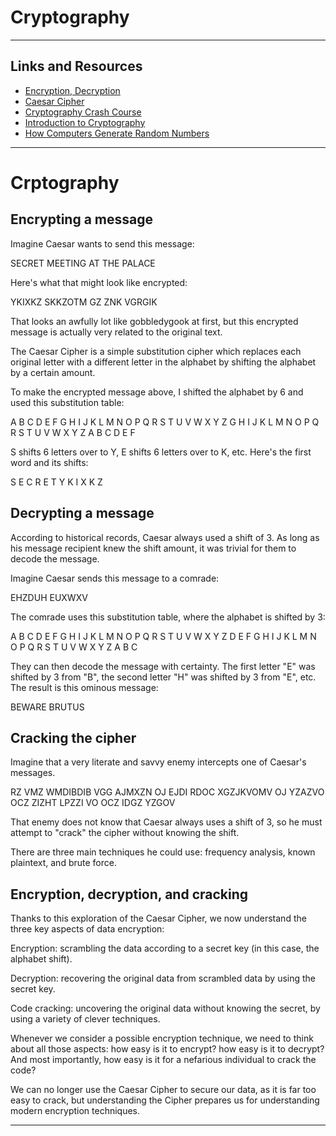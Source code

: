 # Cryptography

<hr>

## Links and Resources

- [Encryption, Decryption](https://www.khanacademy.org/computing/computers-and-internet/xcae6f4a7ff015e7d:online-data-security/xcae6f4a7ff015e7d:data-encryption-techniques/a/encryption-decryption-and-code-cracking)
- [Caesar Cipher](https://en.wikipedia.org/wiki/Caesar_cipher)
- [Cryptography Crash Course](https://www.youtube.com/watch?v=jhXCTbFnK8o)
- [Introduction to Cryptography](https://thebestvpn.com/cryptography/)
- [How Computers Generate Random Numbers](https://www.howtogeek.com/183051/htg-explains-how-computers-generate-random-numbers/)

<hr>

# Crptography

## Encrypting a message

Imagine Caesar wants to send this message:

SECRET MEETING AT THE PALACE

Here's what that might look like encrypted:

YKIXKZ SKKZOTM GZ ZNK VGRGIK

That looks an awfully lot like gobbledygook at first, but this encrypted message is actually very related to the original text.

The Caesar Cipher is a simple substitution cipher which replaces each original letter with a different letter in the alphabet by shifting the alphabet by a certain amount.

To make the encrypted message above, I shifted the alphabet by 6 and used this substitution table:

A	B	C	D	E	F	G	H	I	J	K	L	M	N	O	P	Q	R	S	T	U	V	W	X	Y	Z
G	H	I	J	K	L	M	N	O	P	Q	R	S	T	U	V	W	X	Y	Z	A	B	C	D	E	F

S shifts 6 letters over to Y, E shifts 6 letters over to K, etc. Here's the first word and its shifts:

S	E	C	R	E	T
Y	K	I	X	K	Z

## Decrypting a message

According to historical records, Caesar always used a shift of 3. As long as his message recipient knew the shift amount, it was trivial for them to decode the message.

Imagine Caesar sends this message to a comrade:

EHZDUH EUXWXV

The comrade uses this substitution table, where the alphabet is shifted by 3:

A	B	C	D	E	F	G	H	I	J	K	L	M	N	O	P	Q	R	S	T	U	V	W	X	Y	Z
D	E	F	G	H	I	J	K	L	M	N	O	P	Q	R	S	T	U	V	W	X	Y	Z	A	B	C

They can then decode the message with certainty. The first letter "E" was shifted by 3 from "B", the second letter "H" was shifted by 3 from "E", etc. The result is this ominous message:

BEWARE BRUTUS

## Cracking the cipher

Imagine that a very literate and savvy enemy intercepts one of Caesar's messages.

RZ VMZ WMDIBDIB VGG AJMXZN OJ EJDI RDOC XGZJKVOMV OJ YZAZVO OCZ ZIZHT LPZZI VO OCZ IDGZ YZGOV

That enemy does not know that Caesar always uses a shift of 3, so he must attempt to "crack" the cipher without knowing the shift.

There are three main techniques he could use: frequency analysis, known plaintext, and brute force.

## Encryption, decryption, and cracking

Thanks to this exploration of the Caesar Cipher, we now understand the three key aspects of data encryption:

Encryption: scrambling the data according to a secret key (in this case, the alphabet shift).

Decryption: recovering the original data from scrambled data by using the secret key.

Code cracking: uncovering the original data without knowing the secret, by using a variety of clever techniques.

Whenever we consider a possible encryption technique, we need to think about all those aspects: how easy is it to encrypt? how easy is it to decrypt? And most importantly, how easy is it for a nefarious individual to crack the code?

We can no longer use the Caesar Cipher to secure our data, as it is far too easy to crack, but understanding the Cipher prepares us for understanding modern encryption techniques.
<hr>